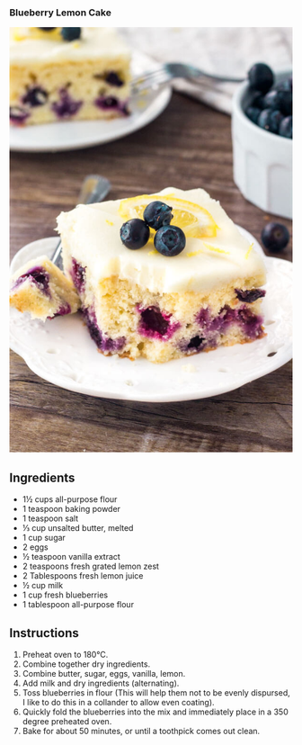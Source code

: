 ### Blueberry Lemon Cake
<img src="recipes/blueberry_lemon_cake.jpg" class="img-responsive" alt="">

## Ingredients
* 1½ cups all-purpose flour
* 1 teaspoon baking powder
* 1 teaspoon salt
* ⅓ cup unsalted butter, melted
* 1 cup sugar
* 2 eggs
* ½ teaspoon vanilla extract
* 2 teaspoons fresh grated lemon zest
* 2 Tablespoons fresh lemon juice
* ½ cup milk
* 1 cup fresh blueberries
* 1 tablespoon all-purpose flour

## Instructions
1. Preheat oven to 180°C.
2. Combine together dry ingredients.
3. Combine butter, sugar, eggs, vanilla, lemon.
4. Add milk and dry ingredients (alternating).
5. Toss blueberries in flour (This will help them not to be evenly dispursed, I like to do this in a collander to allow even coating).
6. Quickly fold the blueberries into the mix and immediately place in a 350 degree preheated oven.
7. Bake for about 50 minutes, or until a toothpick comes out clean.
